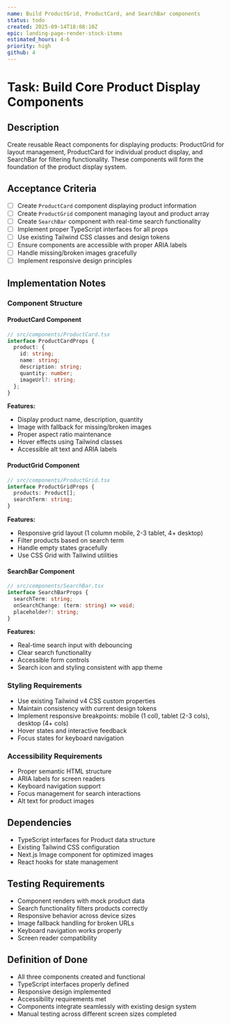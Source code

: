 ```yaml
---
name: Build ProductGrid, ProductCard, and SearchBar components
status: todo
created: 2025-09-14T18:08:10Z
epic: landing-page-render-stock-items
estimated_hours: 4-6
priority: high
github: 4
---
```


# Task: Build Core Product Display Components

## Description

Create reusable React components for displaying products: ProductGrid for layout management, ProductCard for individual product display, and SearchBar for filtering functionality. These components will form the foundation of the product display system.

## Acceptance Criteria

- [ ] Create `ProductCard` component displaying product information
- [ ] Create `ProductGrid` component managing layout and product array
- [ ] Create `SearchBar` component with real-time search functionality
- [ ] Implement proper TypeScript interfaces for all props
- [ ] Use existing Tailwind CSS classes and design tokens
- [ ] Ensure components are accessible with proper ARIA labels
- [ ] Handle missing/broken images gracefully
- [ ] Implement responsive design principles

## Implementation Notes

### Component Structure

#### ProductCard Component
```typescript
// src/components/ProductCard.tsx
interface ProductCardProps {
  product: {
    id: string;
    name: string;
    description: string;
    quantity: number;
    imageUrl?: string;
  };
}
```

**Features:**
- Display product name, description, quantity
- Image with fallback for missing/broken images
- Proper aspect ratio maintenance
- Hover effects using Tailwind classes
- Accessible alt text and ARIA labels

#### ProductGrid Component
```typescript
// src/components/ProductGrid.tsx
interface ProductGridProps {
  products: Product[];
  searchTerm: string;
}
```

**Features:**
- Responsive grid layout (1 column mobile, 2-3 tablet, 4+ desktop)
- Filter products based on search term
- Handle empty states gracefully
- Use CSS Grid with Tailwind utilities

#### SearchBar Component
```typescript
// src/components/SearchBar.tsx
interface SearchBarProps {
  searchTerm: string;
  onSearchChange: (term: string) => void;
  placeholder?: string;
}
```

**Features:**
- Real-time search input with debouncing
- Clear search functionality
- Accessible form controls
- Search icon and styling consistent with app theme

### Styling Requirements

- Use existing Tailwind v4 CSS custom properties
- Maintain consistency with current design tokens
- Implement responsive breakpoints: mobile (1 col), tablet (2-3 cols), desktop (4+ cols)
- Hover states and interactive feedback
- Focus states for keyboard navigation

### Accessibility Requirements

- Proper semantic HTML structure
- ARIA labels for screen readers
- Keyboard navigation support
- Focus management for search interactions
- Alt text for product images

## Dependencies

- TypeScript interfaces for Product data structure
- Existing Tailwind CSS configuration
- Next.js Image component for optimized images
- React hooks for state management

## Testing Requirements

- Component renders with mock product data
- Search functionality filters products correctly
- Responsive behavior across device sizes
- Image fallback handling for broken URLs
- Keyboard navigation works properly
- Screen reader compatibility

## Definition of Done

- All three components created and functional
- TypeScript interfaces properly defined
- Responsive design implemented
- Accessibility requirements met
- Components integrate seamlessly with existing design system
- Manual testing across different screen sizes completed